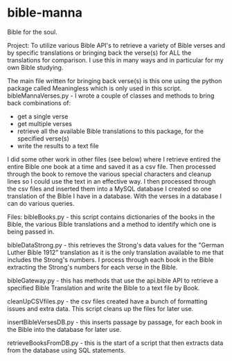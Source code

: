 # bible-manna
Bible for the soul.

Project: To utilize various Bible API's to retrieve a variety of Bible verses and by specific translations or bringing back the verse(s) for ALL the translations for comparison. I use this in many ways and in particular for my own Bible studying. 

The main file written for bringing back verse(s) is this one using the python package called Meaningless
which is only used in this script.
bibleMannaVerses.py - I wrote a couple of classes and methods to bring back combinations of:
- get a single verse
- get multiple verses
- retrieve all the available Bible translations to this package, for the specified verse(s)
- write the results to a text file 

I did some other work in other files (see below) where I retrieve entired the entire Bible one book at a time and saved it as a csv file. Then processed through the book to remove the various special characters and cleanup lines so I could use the text in an effective way. I then processed through the csv files and inserted them into a MySQL database I created so one translation of the Bible I have in a database. With the verses in a database I can do various queries.

Files:
bibleBooks.py - this script contains dictionaries of the books in the Bible, the various Bible translations and a method to identify which one is being passed in.

bibleDataStrong.py - this retrieves the Strong's data values for the "German Luther Bible 1912" translation as it is the only translation available to me that includes the Strong's numbers. I process through each book in the Bible extracting the Strong's numbers for each verse in the Bible.

bibleGateway.py - this has methods that use the api.bible API to retrieve a specified Bible Translation and write the Bible to a text file by Book.

cleanUpCSVfiles.py - the csv files created have a bunch of formatting issues and extra data. This script cleans up the files for later use.

insertBibleVersesDB.py - this inserts passage by passage, for each book in the Bible into the database for later use.

retrieveBooksFromDB.py - this is the start of a script that then extracts data from the database using SQL statements.